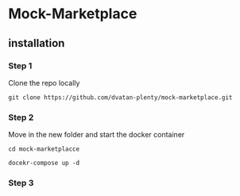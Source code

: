 # Mock-Marketplace

## installation

### Step 1 
Clone the repo locally

`git clone https://github.com/dvatan-plenty/mock-marketplace.git`

### Step 2
Move in the new folder and start the docker container

`cd mock-marketplacce`

`docekr-compose up -d `

### Step 3
